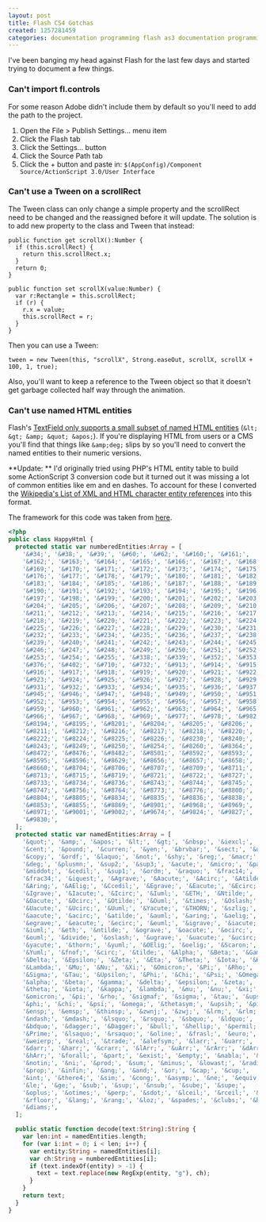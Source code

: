 ```yaml
---
layout: post
title: Flash CS4 Gotchas
created: 1257281459
categories: documentation programming flash as3 documentation programming flash as3
---
```

I've been banging my head against Flash for the last few days and started trying to document a few things.

<h3>Can't import fl.controls</h3>

For some reason Adobe didn't include them by default so you'll need to add the
path to the project.

1. Open the File > Publish Settings... menu item
1. Click the Flash tab
1. Click the Settings... button
1. Click the Source Path tab
1. Click the + button and paste in: `$(AppConfig)/Component Source/ActionScript 3.0/User Interface`


<h3>Can't use a Tween on a scrollRect</h3>

The Tween class can only change a simple property and the scrollRect need to be
changed and the reassigned before it will update. The solution is to add new
property to the class and Tween that instead:

``` as3
public function get scrollX():Number {
  if (this.scrollRect) {
    return this.scrollRect.x;
  }
  return 0;
}

public function set scrollX(value:Number) {
  var r:Rectangle = this.scrollRect;
  if (r) {
    r.x = value;
    this.scrollRect = r;
  }
}
```

Then you can use a Tween:

``` as3
tween = new Tween(this, "scrollX", Strong.easeOut, scrollX, scrollX + 100, 1, true);
```

Also, you'll want to keep a reference to the Tween object so that it doesn't
get garbage collected half way through the animation.


<h3>Can't use named HTML entities</h3>

Flash's [TextField only supports a small subset of named HTML entities](http://help.adobe.com/en_US/AS3LCR/Flash_10.0/flash/text/TextField.html#htmlText) (`&lt; &gt; &amp; &quot; &apos;`). If you're displaying HTML from users or a CMS you'll find that things like `&amp;deg;` slips by so you'll need to convert the named entities to their numeric versions.

**Update: ** I'd originally tried using PHP's HTML entity table to build some
ActionScript 3 conversion code but it turned out it was missing a lot of common
entities like em and en dashes. To account for these I converted the
[Wikipedia's List of XML and HTML character entity references](http://en.wikipedia.org/wiki/List_of_XML_and_HTML_character_entity_references)
into this format.

The framework for this code was taken from [here](http://as-gard.googlecode.com/svn/trunk/AS3/trunk/src/asgard/net/HTMLEntities.as).

``` php
<?php
public class HappyHtml {
  protected static var numberedEntities:Array = [
    '&#34;', '&#38;', '&#39;', '&#60;', '&#62;', '&#160;', '&#161;',
    '&#162;', '&#163;', '&#164;', '&#165;', '&#166;', '&#167;', '&#168;',
    '&#169;', '&#170;', '&#171;', '&#172;', '&#173;', '&#174;', '&#175;',
    '&#176;', '&#177;', '&#178;', '&#179;', '&#180;', '&#181;', '&#182;',
    '&#183;', '&#184;', '&#185;', '&#186;', '&#187;', '&#188;', '&#189;',
    '&#190;', '&#191;', '&#192;', '&#193;', '&#194;', '&#195;', '&#196;',
    '&#197;', '&#198;', '&#199;', '&#200;', '&#201;', '&#202;', '&#203;',
    '&#204;', '&#205;', '&#206;', '&#207;', '&#208;', '&#209;', '&#210;',
    '&#211;', '&#212;', '&#213;', '&#214;', '&#215;', '&#216;', '&#217;',
    '&#218;', '&#219;', '&#220;', '&#221;', '&#222;', '&#223;', '&#224;',
    '&#225;', '&#226;', '&#227;', '&#228;', '&#229;', '&#230;', '&#231;',
    '&#232;', '&#233;', '&#234;', '&#235;', '&#236;', '&#237;', '&#238;',
    '&#239;', '&#240;', '&#241;', '&#242;', '&#243;', '&#244;', '&#245;',
    '&#246;', '&#247;', '&#248;', '&#249;', '&#250;', '&#251;', '&#252;',
    '&#253;', '&#254;', '&#255;', '&#338;', '&#339;', '&#352;', '&#353;',
    '&#376;', '&#402;', '&#710;', '&#732;', '&#913;', '&#914;', '&#915;',
    '&#916;', '&#917;', '&#918;', '&#919;', '&#920;', '&#921;', '&#922;',
    '&#923;', '&#924;', '&#925;', '&#926;', '&#927;', '&#928;', '&#929;',
    '&#931;', '&#932;', '&#933;', '&#934;', '&#935;', '&#936;', '&#937;',
    '&#945;', '&#946;', '&#947;', '&#948;', '&#949;', '&#950;', '&#951;',
    '&#952;', '&#953;', '&#954;', '&#955;', '&#956;', '&#957;', '&#958;',
    '&#959;', '&#960;', '&#961;', '&#962;', '&#963;', '&#964;', '&#965;',
    '&#966;', '&#967;', '&#968;', '&#969;', '&#977;', '&#978;', '&#982;',
    '&#8194;', '&#8195;', '&#8201;', '&#8204;', '&#8205;', '&#8206;', '&#8207;',
    '&#8211;', '&#8212;', '&#8216;', '&#8217;', '&#8218;', '&#8220;', '&#8221;',
    '&#8222;', '&#8224;', '&#8225;', '&#8226;', '&#8230;', '&#8240;', '&#8242;',
    '&#8243;', '&#8249;', '&#8250;', '&#8254;', '&#8260;', '&#8364;', '&#8465;',
    '&#8472;', '&#8476;', '&#8482;', '&#8501;', '&#8592;', '&#8593;', '&#8594;',
    '&#8595;', '&#8596;', '&#8629;', '&#8656;', '&#8657;', '&#8658;', '&#8659;',
    '&#8660;', '&#8704;', '&#8706;', '&#8707;', '&#8709;', '&#8711;', '&#8712;',
    '&#8713;', '&#8715;', '&#8719;', '&#8721;', '&#8722;', '&#8727;', '&#8730;',
    '&#8733;', '&#8734;', '&#8736;', '&#8743;', '&#8744;', '&#8745;', '&#8746;',
    '&#8747;', '&#8756;', '&#8764;', '&#8773;', '&#8776;', '&#8800;', '&#8801;',
    '&#8804;', '&#8805;', '&#8834;', '&#8835;', '&#8836;', '&#8838;', '&#8839;',
    '&#8853;', '&#8855;', '&#8869;', '&#8901;', '&#8968;', '&#8969;', '&#8970;',
    '&#8971;', '&#9001;', '&#9002;', '&#9674;', '&#9824;', '&#9827;', '&#9829;',
    '&#9830;',
  ];
  protected static var namedEntities:Array = [
    '&quot;', '&amp;', '&apos;', '&lt;', '&gt;', '&nbsp;', '&iexcl;',
    '&cent;', '&pound;', '&curren;', '&yen;', '&brvbar;', '&sect;', '&uml;',
    '&copy;', '&ordf;', '&laquo;', '&not;', '&shy;', '&reg;', '&macr;',
    '&deg;', '&plusmn;', '&sup2;', '&sup3;', '&acute;', '&micro;', '&para;',
    '&middot;', '&cedil;', '&sup1;', '&ordm;', '&raquo;', '&frac14;', '&frac12;',
    '&frac34;', '&iquest;', '&Agrave;', '&Aacute;', '&Acirc;', '&Atilde;', '&Auml;',
    '&Aring;', '&AElig;', '&Ccedil;', '&Egrave;', '&Eacute;', '&Ecirc;', '&Euml;',
    '&Igrave;', '&Iacute;', '&Icirc;', '&Iuml;', '&ETH;', '&Ntilde;', '&Ograve;',
    '&Oacute;', '&Ocirc;', '&Otilde;', '&Ouml;', '&times;', '&Oslash;', '&Ugrave;',
    '&Uacute;', '&Ucirc;', '&Uuml;', '&Yacute;', '&THORN;', '&szlig;', '&agrave;',
    '&aacute;', '&acirc;', '&atilde;', '&auml;', '&aring;', '&aelig;', '&ccedil;',
    '&egrave;', '&eacute;', '&ecirc;', '&euml;', '&igrave;', '&iacute;', '&icirc;',
    '&iuml;', '&eth;', '&ntilde;', '&ograve;', '&oacute;', '&ocirc;', '&otilde;',
    '&ouml;', '&divide;', '&oslash;', '&ugrave;', '&uacute;', '&ucirc;', '&uuml;',
    '&yacute;', '&thorn;', '&yuml;', '&OElig;', '&oelig;', '&Scaron;', '&scaron;',
    '&Yuml;', '&fnof;', '&circ;', '&tilde;', '&Alpha;', '&Beta;', '&Gamma;',
    '&Delta;', '&Epsilon;', '&Zeta;', '&Eta;', '&Theta;', '&Iota;', '&Kappa;',
    '&Lambda;', '&Mu;', '&Nu;', '&Xi;', '&Omicron;', '&Pi;', '&Rho;',
    '&Sigma;', '&Tau;', '&Upsilon;', '&Phi;', '&Chi;', '&Psi;', '&Omega;',
    '&alpha;', '&beta;', '&gamma;', '&delta;', '&epsilon;', '&zeta;', '&eta;',
    '&theta;', '&iota;', '&kappa;', '&lambda;', '&mu;', '&nu;', '&xi;',
    '&omicron;', '&pi;', '&rho;', '&sigmaf;', '&sigma;', '&tau;', '&upsilon;',
    '&phi;', '&chi;', '&psi;', '&omega;', '&thetasym;', '&upsih;', '&piv;',
    '&ensp;', '&emsp;', '&thinsp;', '&zwnj;', '&zwj;', '&lrm;', '&rlm;',
    '&ndash;', '&mdash;', '&lsquo;', '&rsquo;', '&sbquo;', '&ldquo;', '&rdquo;',
    '&bdquo;', '&dagger;', '&Dagger;', '&bull;', '&hellip;', '&permil;', '&prime;',
    '&Prime;', '&lsaquo;', '&rsaquo;', '&oline;', '&frasl;', '&euro;', '&image;',
    '&weierp;', '&real;', '&trade;', '&alefsym;', '&larr;', '&uarr;', '&rarr;',
    '&darr;', '&harr;', '&crarr;', '&lArr;', '&uArr;', '&rArr;', '&dArr;',
    '&hArr;', '&forall;', '&part;', '&exist;', '&empty;', '&nabla;', '&isin;',
    '&notin;', '&ni;', '&prod;', '&sum;', '&minus;', '&lowast;', '&radic;',
    '&prop;', '&infin;', '&ang;', '&and;', '&or;', '&cap;', '&cup;',
    '&int;', '&there4;', '&sim;', '&cong;', '&asymp;', '&ne;', '&equiv;',
    '&le;', '&ge;', '&sub;', '&sup;', '&nsub;', '&sube;', '&supe;',
    '&oplus;', '&otimes;', '&perp;', '&sdot;', '&lceil;', '&rceil;', '&lfloor;',
    '&rfloor;', '&lang;', '&rang;', '&loz;', '&spades;', '&clubs;', '&hearts;',
    '&diams;',
  ];

  public static function decode(text:String):String {
    var len:int = namedEntities.length;
    for (var i:int = 0; i < len; i++) {
      var entity:String = namedEntities[i];
      var ch:String = numberedEntities[i];
      if (text.indexOf(entity) > -1) {
        text = text.replace(new RegExp(entity, "g"), ch);
      }
    }
    return text;
  }
}
```

